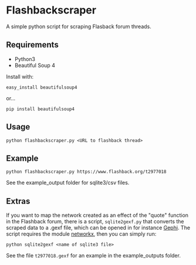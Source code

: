 # Flashbackscraper
A simple python script for scraping Flasback forum threads.

## Requirements

* Python3
* Beautiful Soup 4

Install with:

    easy_install beautifulsoup4

or...

    pip install beautifulsoup4

## Usage

    python flashbackscraper.py <URL to flashback thread>


## Example

    python flashbackscraper.py https://www.flashback.org/t2977018

See the example_output folder for  sqlite3/csv files.


## Extras

If you want to map the network created as an effect of the "quote" function in the Flashback forum, there is a script, ``sqlite2gexf.py`` that converts the scraped data to a .gexf file, which can be opened in for instance [Gephi](https://gephi.org). The script requires the module [networkx](https://networkx.github.io/), then you can simply run:

    python sqlite2gexf <name of sqlite3 file>

See the file ``t2977018.gexf`` for an example in the example_outputs folder. 
